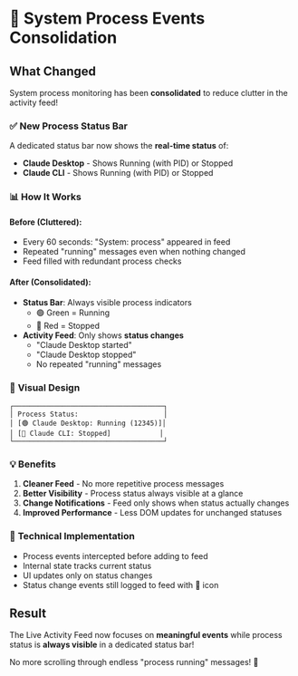 # 🎯 System Process Events Consolidation

## What Changed
System process monitoring has been **consolidated** to reduce clutter in the activity feed!

### ✅ **New Process Status Bar**
A dedicated status bar now shows the **real-time status** of:
- **Claude Desktop** - Shows Running (with PID) or Stopped
- **Claude CLI** - Shows Running (with PID) or Stopped

### 📊 **How It Works**

#### Before (Cluttered):
- Every 60 seconds: "System: process" appeared in feed
- Repeated "running" messages even when nothing changed
- Feed filled with redundant process checks

#### After (Consolidated):
- **Status Bar**: Always visible process indicators
  - 🟢 Green = Running
  - 🔴 Red = Stopped
- **Activity Feed**: Only shows **status changes**
  - "Claude Desktop started"
  - "Claude Desktop stopped"
  - No repeated "running" messages

### 🎨 **Visual Design**
```
┌─────────────────────────────────────┐
│ Process Status:                     │
│ [🟢 Claude Desktop: Running (12345)]│
│ [🔴 Claude CLI: Stopped]            │
└─────────────────────────────────────┘
```

### 💡 **Benefits**
1. **Cleaner Feed** - No more repetitive process messages
2. **Better Visibility** - Process status always visible at a glance
3. **Change Notifications** - Feed only shows when status actually changes
4. **Improved Performance** - Less DOM updates for unchanged statuses

### 📝 **Technical Implementation**
- Process events intercepted before adding to feed
- Internal state tracks current status
- UI updates only on status changes
- Status change events still logged to feed with 🔄 icon

## Result
The Live Activity Feed now focuses on **meaningful events** while process status is **always visible** in a dedicated status bar! 

No more scrolling through endless "process running" messages! 🎉
